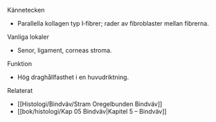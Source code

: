 Kännetecken
- Parallella kollagen typ I‑fibrer; rader av fibroblaster mellan fibrerna.

Vanliga lokaler
- Senor, ligament, corneas stroma.

Funktion
- Hög draghållfasthet i en huvudriktning.

Relaterat
- [[Histologi/Bindväv/Stram Oregelbunden Bindväv]]
- [[bok/histologi/Kap 05 Bindväv|Kapitel 5 – Bindväv]]

